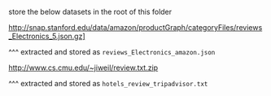 store the below datasets in the root of this folder

http://snap.stanford.edu/data/amazon/productGraph/categoryFiles/reviews_Electronics_5.json.gz]

^^^ extracted and stored as `reviews_Electronics_amazon.json`

http://www.cs.cmu.edu/~jiweil/review.txt.zip

^^^ extracted and stored as `hotels_review_tripadvisor.txt`
